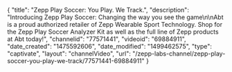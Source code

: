 {
    "title": "Zepp Play Soccer: You Play. We Track.",
    "description": "Introducing Zepp Play Soccer: Changing the way you see the game\n\nAbt is a proud authorized retailer of Zepp Wearable Sport Technology. Shop for the Zepp Play Soccer Analyzer Kit as well as the full line of Zepp products at Abt today!",
    "channelid": "77571441",
    "videoid": "69884911",
    "date_created": "1475592606",
    "date_modified": "1499462575",
    "type": "captivate",
    "layout": "channelVideo",
    "url": "\/zepp-labs-channel\/zepp-play-soccer-you-play-we-track\/77571441-69884911"
}